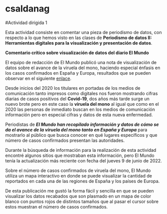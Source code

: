 # csaldanag
#Actividad dirigida 1

Esta actividad consiste en comentar una pieza de periodismo de datos, con respecto a lo que hemos visto en las clases de **Periodismo de datos II: Herramientas digitales para la visualización y presentación de datos**.

**Comentario crítico sobre visualización de datos del diario El Mundo**

El equipo de redacción de El Mundo publicó una nota de visualización de datos sobre el avance de la viruela del mono, haciendo especial énfasis en los casos confirmados en España y Europa, resultados que se pueden observar en el siguiente [enlace]( https://www.elmundo.es/ciencia-y-salud/salud/2022/06/09/62a1d7c321efa048588b4596.html).

Desde inicios del 2020 los titulares en portadas de los medios de comunicación tanto impresos como digitales nos fueron mostrando cifras diarias de casos positivos del **Covid-19**, dos años más tarde surge un nuevo brote pero en este caso la **viruela del mono** al igual que como en el 2020 las personas de inmediato buscan en los medios de comunicación información pero en especial cifras y datos de esta nueva enfermedad.

Periodistas de **_El Mundo han recopilado información y datos de cómo se da el avance de la viruela del mono tanto en España y Europa_** para mostrarlo al público que busca conocer en qué lugares específicos y que número de casos confirmados presentan las autoridades. 

Durante la búsqueda de información para la realización de esta actividad encontré algunos sitios que mostraban esta información, pero El Mundo tenía la actualización más reciente con fecha del jueves 9 de junio de 2022.

Sobre el número de casos confirmados de viruela del mono, El Mundo utiliza un mapa interactivo en donde se puede visualizar la cantidad de reportados en cada una de las regiones de España y los países de Europa.

De esta publicación me gustó la forma fácil y sencilla en que se pueden visualizar los datos recabados que son plasmado en un mapa de color blanco con puntos rojos de distintos tamaños que al pasar el cursor sobre estos muestran el número de casos confirmados.
